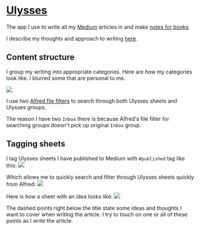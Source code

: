 # [Ulysses](https://ulyssesapp.com/)
The app I use to write all my [Medium](https://medium.com/@NikitaVoloboev) articles in and make [notes for books](../../books/books.md).

I describe my thoughts and approach to writing [here](../../writing/writing.md).

## Content structure
I group my writing into appropriate categories. Here are how my categories look like. I blurred some that are personal to me.

![](https://i.imgur.com/es2ichK.png)

I use two [Alfred file filters](https://github.com/nikitavoloboev/small-workflows/tree/master/search-files) to search through both Ulysses sheets and Ulysses groups.

The reason I have two `Inbox` there is because Alfred's file filter for searching groups doesn't pick up original `Inbox` group.

## Tagging sheets
I tag Ulysses sheets I have published to Medium with `#published` tag like this:
![](https://i.imgur.com/NWTlBSs.png)

Which allows me to quickly search and filter through Ulysses sheets quickly from Alfred:
![](https://i.imgur.com/jgUuspp.png)

Here is how a sheet with an idea looks like:
![](https://i.imgur.com/9gofhPm.png)

The dashed points right below the title state some ideas and thoughts I want to cover when writing the article. I try to touch on one or all of these points as I write the article.